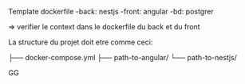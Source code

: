 Template dockerfile
-back: nestjs
-front: angular
-bd: postgrer

=> verifier le context dans le dockerfile du back et du front 

La structure du projet doit etre comme ceci:

├── docker-compose.yml
├── path-to-angular/
└── path-to-nestjs/

GG
